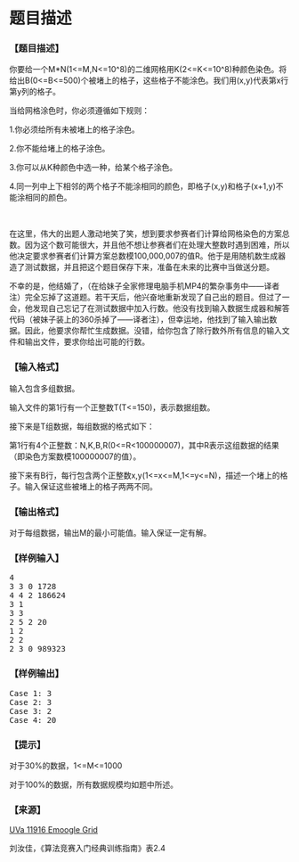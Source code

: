 # 题目描述


<h3>
【题目描述】
</h3>
<p>
你要给一个M*N(1&lt;=M,N&lt;=10^8)的二维网格用K(2&lt;=K&lt;=10^8)种颜色染色。将给出B(0&lt;=B&lt;=500)个被堵上的格子，这些格子不能涂色。我们用(x,y)代表第x行第y列的格子。
</p>
<p>
当给网格涂色时，你必须遵循如下规则：
</p>
<p>
1.你必须给所有未被堵上的格子涂色。
</p>
<p>
2.你不能给堵上的格子涂色。
</p>
<p>
3.你可以从K种颜色中选一种，给某个格子涂色。
</p>
<p>
4.同一列中上下相邻的两个格子不能涂相同的颜色，即格子(x,y)和格子(x+1,y)不能涂相同的颜色。
</p>
<p>
                                 <img src="/upload/image/20140113/20140113131454_53790.png" alt=""/> 
</p>
<p>
在这里，伟大的出题人激动地笑了笑，想到要求参赛者们计算给网格染色的方案总数。因为这个数可能很大，并且他不想让参赛者们在处理大整数时遇到困难，所以他决定要求参赛者们计算方案总数模100,000,007的值R。他于是用随机数生成器造了测试数据，并且把这个题目保存下来，准备在未来的比赛中当做送分题。
</p>
<p>
不幸的是，他结婚了，（在给妹子全家修理电脑手机MP4的繁杂事务中——译者注）完全忘掉了这道题。若干天后，他兴奋地重新发现了自己出的题目。但过了一会，他发现自己忘记了在测试数据中加入行数。他没有找到输入数据生成器和解答代码（被妹子装上的360杀掉了——译者注），但幸运地，他找到了输入输出数据。因此，他要求你帮忙生成数据。没错，给你包含了除行数外所有信息的输入文件和输出文件，要求你给出可能的行数。
</p>
<h3>
【输入格式】
</h3>
<p>
输入包含多组数据。
</p>
<p>
输入文件的第1行有一个正整数T(T&lt;=150)，表示数据组数。
</p>
<p>
接下来是T组数据，每组数据的格式如下：
</p>
<p>
第1行有4个正整数：N,K,B,R(0&lt;=R&lt;100000007)，其中R表示这组数据的结果（即染色方案数模100000007的值）。
</p>
<p>
接下来有B行，每行包含两个正整数x,y(1&lt;=x&lt;=M,1&lt;=y&lt;=N)，描述一个堵上的格子。输入保证这些被堵上的格子两两不同。
</p>
<h3>
【输出格式】
</h3>
<p>
对于每组数据，输出M的最小可能值。输入保证一定有解。
</p>
<h3>
【样例输入】
</h3>
<pre>4
3 3 0 1728
4 4 2 186624
3 1
3 3
2 5 2 20
1 2
2 2
2 3 0 989323
</pre>
<h3>
【样例输出】
</h3>
<pre>Case 1: 3
Case 2: 3
Case 3: 2
Case 4: 20
</pre>
<h3>
【提示】
</h3>
<p>
对于30%的数据，1&lt;=M&lt;=1000
</p>
<p>
对于100%的数据，所有数据规模均如题中所述。
</p>
<h3>
【来源】
</h3>
<p>
<a href="http://uva.onlinejudge.org/index.php?option=com_onlinejudge&amp;Itemid=8&amp;page=show_problem&amp;problem=3067" target="_blank">UVa 11916 Emoogle Grid</a> 
</p>
<p>
刘汝佳，《算法竞赛入门经典训练指南》表2.4
</p>
